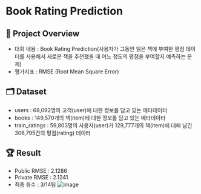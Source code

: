 # Book Rating Prediction

## 🔎 Project Overview
- 대회 내용 : Book Rating Prediction(사용자가 그동안 읽은 책에 부여한 평점 데이터를 사용해서 새로운 책을 추천했을 때 어느 정도의 평점을 부여할지 예측하는 문제)
- 평가지표 : RMSE (Root Mean Square Error)

## 🗂️ Dataset
- users : 68,092명의 고객(user)에 대한 정보를 담고 있는 메타데이터
- books : 149,570개의 책(item)에 대한 정보를 담고 있는 메타데이터
- train_ratings : 59,803명의 사용자(user)가 129,777개의 책(item)에 대해 남긴 306,795건의 평점(rating) 데이터

## 🏆 Result
- Public RMSE : 2.1286
- Private RMSE : 2.1241
- 최종 등수 : 3/14팀
![image](https://user-images.githubusercontent.com/64139953/200253536-1af45394-320a-4296-ab18-3e160d5e95ed.png)




